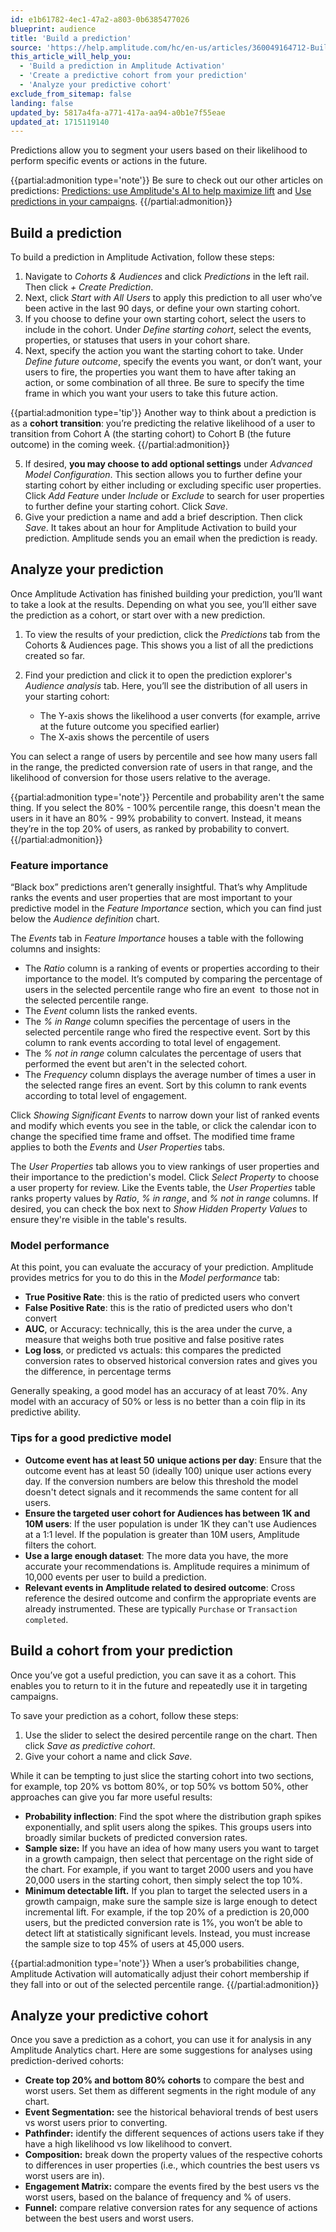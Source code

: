 ```yaml
---
id: e1b61782-4ec1-47a2-a803-0b6385477026
blueprint: audience
title: 'Build a prediction'
source: 'https://help.amplitude.com/hc/en-us/articles/360049164712-Build-a-prediction'
this_article_will_help_you:
  - 'Build a prediction in Amplitude Activation'
  - 'Create a predictive cohort from your prediction'
  - 'Analyze your predictive cohort'
exclude_from_sitemap: false
landing: false
updated_by: 5817a4fa-a771-417a-aa94-a0b1e7f55eae
updated_at: 1715119140
---
```

Predictions allow you to segment your users based on their likelihood to perform specific events or actions in the future.

{{partial:admonition type='note'}}
Be sure to check out our other articles on predictions: [Predictions: use Amplitude's AI to help maximize lift](/docs/data/audiences/predictions) and [Use predictions in your campaigns](/docs/data/audiences/predictions-use).
{{/partial:admonition}}

## Build a prediction

To build a prediction in Amplitude Activation, follow these steps:

1. Navigate to *Cohorts & Audiences* and click *Predictions* in the left rail. Then click *+ Create Prediction*.
2. Next, click *Start with All Users* to apply this prediction to all user who’ve been active in the last 90 days, or define your own starting cohort.
3. If you choose to define your own starting cohort, select the users to include in the cohort. Under *Define starting cohort*, select the events, properties, or statuses that users in your cohort share.
4. Next, specify the action you want the starting cohort to take. Under *Define future outcome*, specify the events you want, or don’t want, your users to fire, the properties you want them to have after taking an action, or some combination of all three. Be sure to specify the time frame in which you want your users to take this future action.  
  
{{partial:admonition type='tip'}}
Another way to think about a prediction is as a **cohort transition**: you’re predicting the relative likelihood of a user to transition from Cohort A (the starting cohort) to Cohort B (the future outcome) in the coming week.
{{/partial:admonition}}

5. If desired, **you may choose to add optional settings** under *Advanced Model Configuration*. This section allows you to further define your starting cohort by either including or excluding specific user properties. Click *Add Feature* under *Include* or *Exclude* to search for user properties to further define your starting cohort. Click *Save*.
6. Give your prediction a name and add a brief description. Then click *Save*. It takes about an hour for Amplitude Activation to build your prediction. Amplitude sends you an email when the prediction is ready.

## Analyze your prediction

Once Amplitude Activation has finished building your prediction, you’ll want to take a look at the results. Depending on what you see, you’ll either save the prediction as a cohort, or start over with a new prediction.

1. To view the results of your prediction, click the *Predictions* tab from the Cohorts & Audiences page. This shows you a list of all the predictions created so far.
2. Find your prediction and click it to open the prediction explorer's *Audience analysis* tab. Here, you’ll see the distribution of all users in your starting cohort:

   * The Y-axis shows the likelihood a user converts (for example, arrive at the future outcome you specified earlier)
   * The X-axis shows the percentile of users

You can select a range of users by percentile and see how many users fall in the range, the predicted conversion rate of users in that range, and the likelihood of conversion for those users relative to the average.

{{partial:admonition type='note'}}
Percentile and probability aren't the same thing. If you select the 80% - 100% percentile range, this doesn't mean the users in it have an 80% - 99% probability to convert. Instead, it means they’re in the top 20% of users, as ranked by probability to convert.
{{/partial:admonition}}

### Feature importance

“Black box” predictions aren’t generally insightful. That’s why Amplitude ranks the events and user properties that are most important to your predictive model in the *Feature Importance* section, which you can find just below the *Audience definition* chart. 

The *Events* tab in *Feature Importance* houses a table with the following columns and insights:

* The *Ratio* column is a ranking of events or properties according to their importance to the model. It’s computed by comparing the percentage of users in the selected percentile range who fire an event  to those not in the selected percentile range.
* The *Event* column lists the ranked events.
* The *% in Range* column specifies the percentage of users in the selected percentile range who fired the respective event. Sort by this column to rank events according to total level of engagement.
* The *% not in range* column calculates the percentage of users that performed the event but aren't in the selected cohort.
* The *Frequency* column displays the average number of times a user in the selected range fires an event. Sort by this column to rank events according to total level of engagement.

Click *Showing Significant Events* to narrow down your list of ranked events and modify which events you see in the table, or click the calendar icon to change the specified time frame and offset. The modified time frame applies to both the *Events* and *User Properties* tabs.

The *User Properties* tab allows you to view rankings of user properties and their importance to the prediction's model. Click *Select Property* to choose a user property for review. Like the Events table, the *User Properties* table ranks property values by *Ratio*, *% in range*, and *% not in range* columns. If desired, you can check the box next to *Show Hidden Property Values* to ensure they're visible in the table's results. 

### Model performance

At this point, you can evaluate the accuracy of your prediction. Amplitude provides metrics for you to do this in the *Model performance* tab:

* **True Positive Rate**: this is the ratio of predicted users who convert
* **False Positive Rate**: this is the ratio of predicted users who don't convert
* **AUC**, or Accuracy: technically, this is the area under the curve, a measure that weighs both true positive and false positive rates
* **Log loss**, or predicted vs actuals: this compares the predicted conversion rates to observed historical conversion rates and gives you the difference, in percentage terms

Generally speaking, a good model has an accuracy of at least 70%. Any model with an accuracy of 50% or less is no better than a coin flip in its predictive ability.

### Tips for a good predictive model

* **Outcome event has at least 50** **unique actions per day**: Ensure that the outcome event has at least 50 (ideally 100) unique user actions every day. If the conversion numbers are below this threshold the model doesn't detect signals and it recommends the same content for all users.
* **Ensure the targeted user cohort for Audiences has between 1K and 10M users**: If the user population is under 1K they can't use Audiences at a 1:1 level. If the population is greater than 10M users, Amplitude filters the cohort.
* **Use a large enough dataset**: The more data you have, the more accurate your recommendations is. Amplitude requires a minimum of 10,000 events per user to build a prediction.
* **Relevant events in Amplitude related to desired outcome**: Cross reference the desired outcome and confirm the appropriate events are already instrumented. These are typically `Purchase` or `Transaction completed`.

## Build a cohort from your prediction

Once you’ve got a useful prediction, you can save it as a cohort. This enables you to return to it in the future and repeatedly use it in targeting campaigns.

To save your prediction as a cohort, follow these steps:

1. Use the slider to select the desired percentile range on the chart. Then click *Save as predictive cohort*.
2. Give your cohort a name and click *Save*.

While it can be tempting to just slice the starting cohort into two sections, for example, top 20% vs bottom 80%, or top 50% vs bottom 50%, other approaches can give you far more useful results:

* **Probability inflection**: Find the spot where the distribution graph spikes exponentially, and split users along the spikes. This groups users into broadly similar buckets of predicted conversion rates.
* **Sample size:** If you have an idea of how many users you want to target in a growth campaign, then select that percentage on the right side of the chart. For example, if you want to target 2000 users and you have 20,000 users in the starting cohort, then simply select the top 10%.
* **Minimum detectable lift.** If you plan to target the selected users in a growth campaign, make sure the sample size is large enough to detect incremental lift. For example, if the top 20% of a prediction is 20,000 users, but the predicted conversion rate is 1%, you won’t be able to detect lift at statistically significant levels. Instead, you must increase the sample size to top 45% of users at 45,000 users.

{{partial:admonition type='note'}}
When a user’s probabilities change, Amplitude Activation will automatically adjust their cohort membership if they fall into or out of the selected percentile range.
{{/partial:admonition}}

## Analyze your predictive cohort

Once you save a prediction as a cohort, you can use it for analysis in any Amplitude Analytics chart. Here are some suggestions for analyses using prediction-derived cohorts:

* **Create top 20% and bottom 80% cohorts** to compare the best and worst users. Set them as different segments in the right module of any chart.
* **Event Segmentation:** see the historical behavioral trends of best users vs worst users prior to converting.
* **Pathfinder:** identify the different sequences of actions users take if they have a high likelihood vs low likelihood to convert.
* **Composition:** break down the property values of the respective cohorts to differences in user properties (i.e., which countries the best users vs worst users are in).
* **Engagement Matrix:** compare the events fired by the best users vs the worst users, based on the balance of frequency and % of users.
* **Funnel:** compare relative conversion rates for any sequence of actions between the best users and worst users.